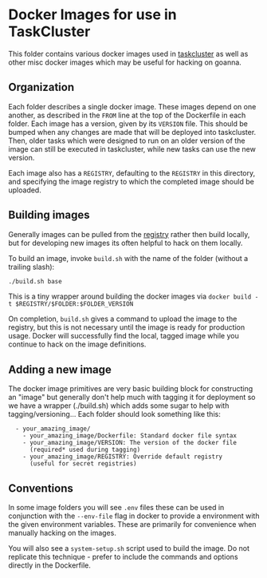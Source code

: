 # Docker Images for use in TaskCluster

This folder contains various docker images used in [taskcluster](http://docs.taskcluster.net/) as well as other misc docker images which may be useful for
hacking on goanna.

## Organization

Each folder describes a single docker image.
These images depend on one another, as described in the `FROM` line at the top of the Dockerfile in each folder.
Each image has a version, given by its `VERSION` file.  This should be bumped when any changes are made that will be deployed into taskcluster.
Then, older tasks which were designed to run on an older version of the image can still be executed in taskcluster, while new tasks can use the new version.

Each image also has a `REGISTRY`, defaulting to the `REGISTRY` in this directory, and specifying the image registry to which the completed image should be uploaded.

## Building images

Generally images can be pulled from the [registry](./REGISTRY) rather then
build locally, but for developing new images its often helpful to hack on
them locally.

To build an image, invoke `build.sh` with the name of the folder (without a trailing slash):
```sh
./build.sh base
```

This is a tiny wrapper around building the docker images via `docker
build -t $REGISTRY/$FOLDER:$FOLDER_VERSION`

On completion, `build.sh` gives a command to upload the image to the registry, but this is not necessary until the image is ready for production usage.
Docker will successfully find the local, tagged image while you continue to hack on the image definitions.

## Adding a new image

The docker image primitives are very basic building block for
constructing an "image" but generally don't help much with tagging it
for deployment so we have a wrapper (./build.sh) which adds some sugar
to help with tagging/versioning... Each folder should look something
like this:

```
  - your_amazing_image/
    - your_amazing_image/Dockerfile: Standard docker file syntax
    - your_amazing_image/VERSION: The version of the docker file
      (required* used during tagging)
    - your_amazing_image/REGISTRY: Override default registry
      (useful for secret registries)
```

## Conventions

In some image folders you will see `.env` files these can be used in
conjunction with the `--env-file` flag in docker to provide a
environment with the given environment variables. These are primarily
for convenience when manually hacking on the images.

You will also see a `system-setup.sh` script used to build the image.
Do not replicate this technique - prefer to include the commands and options directly in the Dockerfile.
